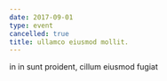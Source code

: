 ```yaml
---
date: 2017-09-01
type: event
cancelled: true
title: ullamco eiusmod mollit.
---
```

in in sunt proident, cillum eiusmod fugiat